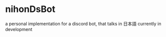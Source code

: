 # nihonDsBot
a personal implementation for a discord bot, that talks in 日本語
currently in development
